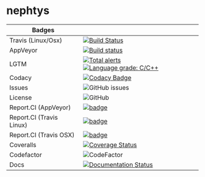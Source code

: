 # nephtys

| Badges   |   |
|----------|---|
| Travis (Linux/Osx)  | [![Build Status](https://travis-ci.org/Milerius/nephtys.svg?branch=master)](https://travis-ci.org/Milerius/nephtys) |
| AppVeyor |  [![Build status](https://ci.appveyor.com/api/projects/status/52kj3es99ys9rrkq/branch/master?svg=true)](https://ci.appveyor.com/project/Milerius/nephtys/branch/master) |
| LGTM     | [![Total alerts](https://img.shields.io/lgtm/alerts/g/Milerius/nephtys.svg?logo=lgtm&logoWidth=18)](https://lgtm.com/projects/g/Milerius/nephtys/alerts/)[![Language grade: C/C++](https://img.shields.io/lgtm/grade/cpp/g/Milerius/nephtys.svg?logo=lgtm&logoWidth=18)](https://lgtm.com/projects/g/Milerius/nephtys/context:cpp) |
| Codacy         | [![Codacy Badge](https://api.codacy.com/project/badge/Grade/03467b03fbdf4454ba5b6cbac214813f)](https://www.codacy.com/app/Milerius/nephtys?utm_source=github.com&amp;utm_medium=referral&amp;utm_content=Milerius/nephtys&amp;utm_campaign=Badge_Grade)  |
| Issues         |  ![GitHub issues](https://img.shields.io/github/issues/milerius/nephtys.svg) |
| License | ![GitHub](https://img.shields.io/github/license/milerius/nephtys.svg) |
| Report.CI (AppVeyor) | [![badge](https://report.ci/status/Milerius/nephtys/badge.svg?branch=master&build=appveyor)](https://report.ci/status/Milerius/nephtys?branch=master&build=appveyor) |
| Report.CI (Travis Linux) | [![badge](https://report.ci/status/Milerius/nephtys/badge.svg?branch=master&build=travis-ci%20linux)](https://report.ci/status/Milerius/nephtys?branch=master&build=travis-ci%20linux) |
| Report.CI (Travis OSX) | [![badge](https://report.ci/status/Milerius/nephtys/badge.svg?branch=master&build=travis-ci%20osx)](https://report.ci/status/Milerius/nephtys?branch=master&build=travis-ci%20osx) |
| Coveralls | [![Coverage Status](https://coveralls.io/repos/github/Milerius/nephtys/badge.svg?branch=master)](https://coveralls.io/github/Milerius/nephtys?branch=master) |
| Codefactor | ![CodeFactor](https://www.codefactor.io/repository/github/milerius/nephtys/badge?style=plastic) |
| Docs | [![Documentation Status](https://readthedocs.org/projects/nephtys/badge/?version=latest)](https://nephtys.readthedocs.io/en/latest/?badge=latest) |
